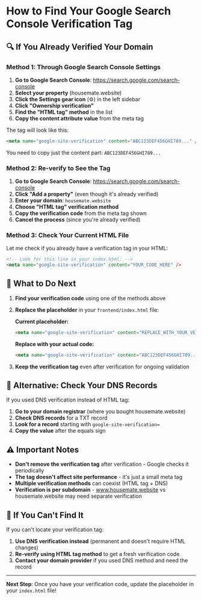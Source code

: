 # How to Find Your Google Search Console Verification Tag

## 🔍 If You Already Verified Your Domain

### Method 1: Through Google Search Console Settings

1. **Go to Google Search Console**: https://search.google.com/search-console
2. **Select your property** (housemate.website)
3. **Click the Settings gear icon** (⚙️) in the left sidebar
4. **Click "Ownership verification"**
5. **Find the "HTML tag" method** in the list
6. **Copy the content attribute value** from the meta tag

The tag will look like this:
```html
<meta name="google-site-verification" content="ABC123DEF456GHI789..." />
```

You need to copy just the content part: `ABC123DEF456GHI789...`

### Method 2: Re-verify to See the Tag

1. **Go to Google Search Console**: https://search.google.com/search-console
2. **Click "Add a property"** (even though it's already verified)
3. **Enter your domain**: `housemate.website`
4. **Choose "HTML tag" verification method**
5. **Copy the verification code** from the meta tag shown
6. **Cancel the process** (since you're already verified)

### Method 3: Check Your Current HTML File

Let me check if you already have a verification tag in your HTML:

```html
<!-- Look for this line in your index.html: -->
<meta name="google-site-verification" content="YOUR_CODE_HERE" />
```

## 🎯 What to Do Next

1. **Find your verification code** using one of the methods above
2. **Replace the placeholder** in your `frontend/index.html` file:
   
   **Current placeholder:**
   ```html
   <meta name="google-site-verification" content="REPLACE_WITH_YOUR_VERIFICATION_CODE" />
   ```
   
   **Replace with your actual code:**
   ```html
   <meta name="google-site-verification" content="ABC123DEF456GHI789..." />
   ```

3. **Keep the verification tag** even after verification for ongoing validation

## 📝 Alternative: Check Your DNS Records

If you used DNS verification instead of HTML tag:

1. **Go to your domain registrar** (where you bought housemate.website)
2. **Check DNS records** for a TXT record
3. **Look for a record** starting with `google-site-verification=`
4. **Copy the value** after the equals sign

## ⚠️ Important Notes

- **Don't remove the verification tag** after verification - Google checks it periodically
- **The tag doesn't affect site performance** - it's just a small meta tag
- **Multiple verification methods** can coexist (HTML tag + DNS)
- **Verification is per subdomain** - www.housemate.website vs housemate.website may need separate verification

## 🔄 If You Can't Find It

If you can't locate your verification tag:

1. **Use DNS verification instead** (permanent and doesn't require HTML changes)
2. **Re-verify using HTML tag method** to get a fresh verification code
3. **Contact your domain provider** if you used DNS method and need the record

---

**Next Step**: Once you have your verification code, update the placeholder in your `index.html` file!